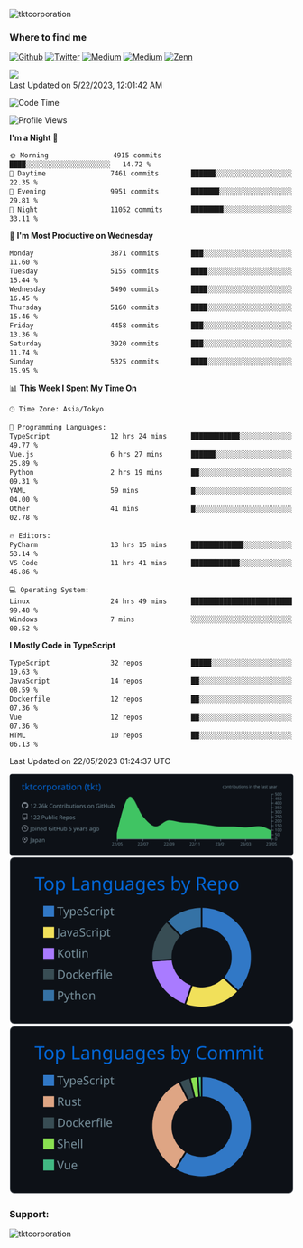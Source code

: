 <p align="left"> <img src="https://komarev.com/ghpvc/?username=tktcorporation&label=Profile%20views&color=0e75b6&style=flat" alt="tktcorporation" /> </p>

<h3>Where to find me</h3>
<p>
<a href="https://github.com/tktcorporation" target="_blank"><img alt="Github" src="https://img.shields.io/badge/GitHub-%2312100E.svg?&style=for-the-badge&logo=Github&logoColor=white" /></a>
<a href="https://twitter.com/tktcorporation" target="_blank"><img alt="Twitter" src="https://img.shields.io/badge/twitter-%231DA1F2.svg?&style=for-the-badge&logo=twitter&logoColor=white" /></a>
<a href="https://www.linkedin.com/in/tktcorporation" target="_blank"><img alt="Medium" src="https://img.shields.io/badge/linkdin-0a66c2.svg?&style=for-the-badge&logo=linkedin&logoColor=white" /></a>
<a href="https://qiita.com/tktcorporation" target="_blank"><img alt="Medium" src="https://img.shields.io/badge/qiita-55C500.svg?&style=for-the-badge&logo=qiita&logoColor=white" /></a>
<a href="https://zenn.dev/tktcorporation" target="_blank"><img alt="Zenn" src="https://img.shields.io/badge/Zenn-3EA8FF.svg?&style=for-the-badge&logo=Zenn&logoColor=white" /></a>
</p>

<!--START_SECTION:lapras-card-->
<a href="https://lapras.com/public/tktcorporation" target="_blank" rel="noopener noreferrer"><img src="https://lapras-card-generator.vercel.app/api/svg?e=3.89&b=3.48&i=3.58&b1=%23232323&b2=%236d6d6d&i1=%23212121&i2=%23818181&l=en" width="300" ></a>  
Last Updated on 5/22/2023, 12:01:42 AM
<!--END_SECTION:lapras-card-->
  
<!--START_SECTION:waka-->
![Code Time](http://img.shields.io/badge/Code%20Time-979%20hrs%2030%20mins-blue)

![Profile Views](http://img.shields.io/badge/Profile%20Views-0-blue)

**I'm a Night 🦉** 

```text
🌞 Morning                4915 commits        ████░░░░░░░░░░░░░░░░░░░░░   14.72 % 
🌆 Daytime                7461 commits        ██████░░░░░░░░░░░░░░░░░░░   22.35 % 
🌃 Evening                9951 commits        ███████░░░░░░░░░░░░░░░░░░   29.81 % 
🌙 Night                  11052 commits       ████████░░░░░░░░░░░░░░░░░   33.11 % 
```
📅 **I'm Most Productive on Wednesday** 

```text
Monday                   3871 commits        ███░░░░░░░░░░░░░░░░░░░░░░   11.60 % 
Tuesday                  5155 commits        ████░░░░░░░░░░░░░░░░░░░░░   15.44 % 
Wednesday                5490 commits        ████░░░░░░░░░░░░░░░░░░░░░   16.45 % 
Thursday                 5160 commits        ████░░░░░░░░░░░░░░░░░░░░░   15.46 % 
Friday                   4458 commits        ███░░░░░░░░░░░░░░░░░░░░░░   13.36 % 
Saturday                 3920 commits        ███░░░░░░░░░░░░░░░░░░░░░░   11.74 % 
Sunday                   5325 commits        ████░░░░░░░░░░░░░░░░░░░░░   15.95 % 
```


📊 **This Week I Spent My Time On** 

```text
🕑︎ Time Zone: Asia/Tokyo

💬 Programming Languages: 
TypeScript               12 hrs 24 mins      ████████████░░░░░░░░░░░░░   49.77 % 
Vue.js                   6 hrs 27 mins       ██████░░░░░░░░░░░░░░░░░░░   25.89 % 
Python                   2 hrs 19 mins       ██░░░░░░░░░░░░░░░░░░░░░░░   09.31 % 
YAML                     59 mins             █░░░░░░░░░░░░░░░░░░░░░░░░   04.00 % 
Other                    41 mins             █░░░░░░░░░░░░░░░░░░░░░░░░   02.78 % 

🔥 Editors: 
PyCharm                  13 hrs 15 mins      █████████████░░░░░░░░░░░░   53.14 % 
VS Code                  11 hrs 41 mins      ████████████░░░░░░░░░░░░░   46.86 % 

💻 Operating System: 
Linux                    24 hrs 49 mins      █████████████████████████   99.48 % 
Windows                  7 mins              ░░░░░░░░░░░░░░░░░░░░░░░░░   00.52 % 
```

**I Mostly Code in TypeScript** 

```text
TypeScript               32 repos            █████░░░░░░░░░░░░░░░░░░░░   19.63 % 
JavaScript               14 repos            ██░░░░░░░░░░░░░░░░░░░░░░░   08.59 % 
Dockerfile               12 repos            ██░░░░░░░░░░░░░░░░░░░░░░░   07.36 % 
Vue                      12 repos            ██░░░░░░░░░░░░░░░░░░░░░░░   07.36 % 
HTML                     10 repos            ██░░░░░░░░░░░░░░░░░░░░░░░   06.13 % 
```




 Last Updated on 22/05/2023 01:24:37 UTC
<!--END_SECTION:waka-->

[![](https://raw.githubusercontent.com/tktcorporation/tktcorporation/master/profile-summary-card-output/github_dark/0-profile-details.svg)](https://github.com/vn7n24fzkq/github-profile-summary-cards)
[![](https://raw.githubusercontent.com/tktcorporation/tktcorporation/master/profile-summary-card-output/github_dark/1-repos-per-language.svg)](https://github.com/vn7n24fzkq/github-profile-summary-cards) [![](https://raw.githubusercontent.com/tktcorporation/tktcorporation/master/profile-summary-card-output/github_dark/2-most-commit-language.svg)](https://github.com/vn7n24fzkq/github-profile-summary-cards)

<h3 align="left">Support:</h3>
<p><a href="https://www.buymeacoffee.com/tktcorporation"> <img align="left" src="https://cdn.buymeacoffee.com/buttons/v2/default-yellow.png" height="50" width="210" alt="tktcorporation" /></a></p><br><br>
